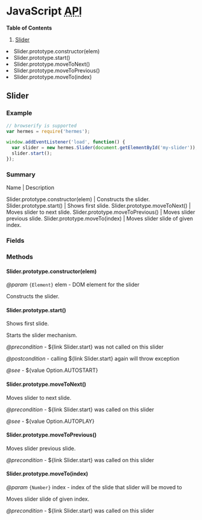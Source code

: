 <!--

Copyright 2015 Maciej Chałapuk

Licensed under the Apache License, Version 2.0 (the "License");
you may not use this file except in compliance with the License.
You may obtain a copy of the License at

http://www.apache.org/licenses/LICENSE-2.0

Unless required by applicable law or agreed to in writing, software
distributed under the License is distributed on an "AS IS" BASIS,
WITHOUT WARRANTIES OR CONDITIONS OF ANY KIND, either express or implied.
See the License for the specific language governing permissions and
limitations under the License.

-->

<!-- Start Template javascript-api.md.ejs -->

# JavaScript <abbr title="Application Programming Interface">API</abbr>

**Table of Contents**

1. [Slider](#slider)<ul>
<li>Slider.prototype.constructor(elem)
<li>Slider.prototype.start()
<li>Slider.prototype.moveToNext()
<li>Slider.prototype.moveToPrevious()
<li>Slider.prototype.moveTo(index)</ul>

<!-- Start src/node/slider.js -->

## Slider

### Example

```javascript
// browserify is supported
var hermes = require('hermes');

window.addEventListener('load', function() {
  var slider = new hermes.Slider(document.getElementById('my-slider'));
  slider.start();
});
```

### Summary

Name | Description

Slider.prototype.constructor(elem) | Constructs the slider.
Slider.prototype.start() | Shows first slide.
Slider.prototype.moveToNext() | Moves slider to next slide.
Slider.prototype.moveToPrevious() | Moves slider previous slide.
Slider.prototype.moveTo(index) | Moves slider slide of given index.

### Fields

### Methods

#### Slider.prototype.constructor(elem)

*@param* `{Element}` elem - DOM element for the slider

Constructs the slider.

#### Slider.prototype.start()

Shows first slide.

Starts the slider mechanism.

*@precondition* - ${link Slider.start} was not called on this slider

*@postcondition* - calling ${link Slider.start} again will throw exception

*@see* - ${value Option.AUTOSTART}

#### Slider.prototype.moveToNext()

Moves slider to next slide.

*@precondition* - ${link Slider.start} was called on this slider

*@see* - ${value Option.AUTOPLAY}

#### Slider.prototype.moveToPrevious()

Moves slider previous slide.

*@precondition* - ${link Slider.start} was called on this slider

#### Slider.prototype.moveTo(index)

*@param* `{Number}` index - index of the slide that slider will be moved to

Moves slider slide of given index.

*@precondition* - ${link Slider.start} was called on this slider

<!-- End src/node/slider.js -->

<!-- End Template javascript-api.md.ejs -->

